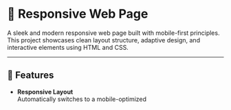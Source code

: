 # 📱 Responsive Web Page

A sleek and modern responsive web page built with mobile-first principles. This project showcases clean layout structure, adaptive design, and interactive elements using HTML and CSS.

---

## 🌟 Features

- **Responsive Layout**  
  Automatically switches to a mobile-optimized
